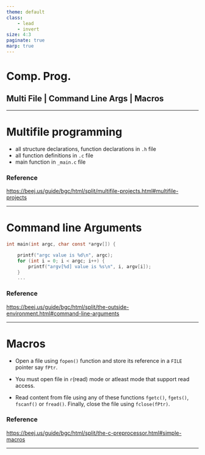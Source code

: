 ```yaml
---
theme: default
class: 
    - lead
    - invert
size: 4:3
paginate: true
marp: true
---
```

# Comp. Prog.
## Multi File | Command Line Args | Macros

---

# Multifile programming

- all structure declarations, function declarations in `.h` file
- all function definitions in `.c` file
- main function in `_main.c` file

### Reference
https://beej.us/guide/bgc/html/split/multifile-projects.html#multifile-projects

---
# Command line Arguments

```c
int main(int argc, char const *argv[]) {

    printf("argc value is %d\n", argc);
    for (int i = 0; i < argc; i++) {
        printf("argv[%d] value is %s\n", i, argv[i]);
    }
    ...
```

### Reference

https://beej.us/guide/bgc/html/split/the-outside-environment.html#command-line-arguments

---
# Macros

- Open a file using `fopen()` function and store its reference in a `FILE` pointer say `fPtr`.
- You must open file in `r`(read) mode or atleast mode that support read access.

- Read content from file using any of these functions `fgetc()`, `fgets()`, `fscanf()` or `fread()`.
Finally, close the file using `fclose(fPtr)`.

### Reference

https://beej.us/guide/bgc/html/split/the-c-preprocessor.html#simple-macros

---

